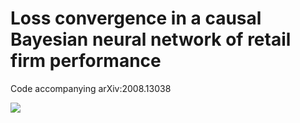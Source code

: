# Loss convergence in a causal Bayesian neural network of retail firm performance

Code accompanying arXiv:2008.13038

<img src="https://upload.wikimedia.org/wikipedia/commons/thumb/2/2b/Causal-formative_measurement.png/1600px-Causal-formative_measurement.png">
